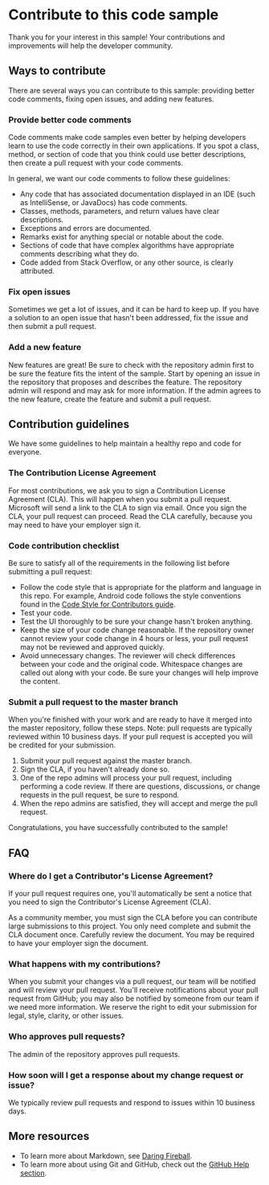 # Contribute to this code sample 

Thank you for your interest in this sample! Your contributions and improvements will help the developer community. 

## Ways to contribute 

There are several ways you can contribute to this sample: providing better code comments, fixing open issues, and adding new features. 

### Provide better code comments 

Code comments make code samples even better by helping developers learn to use the code correctly in their own applications. If you spot a class, method, or section of code that you think could use better descriptions, then create a pull request with your code comments.


In general, we want our code comments to follow these guidelines: 

- Any code that has associated documentation displayed in an IDE (such as IntelliSense, or JavaDocs) has code comments.
- Classes, methods, parameters, and return values have clear descriptions.
- Exceptions and errors are documented.
- Remarks exist for anything special or notable about the code.
- Sections of code that have complex algorithms have appropriate comments describing what they do.
- Code added from Stack Overflow, or any other source, is clearly attributed. 

### Fix open issues 

Sometimes we get a lot of issues, and it can be hard to keep up. If you have a solution to an open issue that hasn't been addressed, fix the issue and then submit a pull request. 

### Add a new feature 

New features are great! Be sure to check with the repository admin first to be sure the feature fits the intent of the sample. Start by opening an issue in the repository that proposes and describes the feature. The repository admin will respond and may ask for more information. If the admin agrees to the new feature, create the feature and submit a pull request. 

## Contribution guidelines 

We have some guidelines to help maintain a healthy repo and code for everyone. 

### The Contribution License Agreement 

For most contributions, we ask you to sign a Contribution License Agreement (CLA). This will happen when you submit a pull request. Microsoft will send a link to the CLA to sign via email. Once you sign the CLA, your pull request can proceed. Read the CLA carefully, because you may need to have your employer sign it. 

### Code contribution checklist 

Be sure to satisfy all of the requirements in the following list before submitting a pull request: 

- Follow the code style that is appropriate for the platform and language in this repo. For example, Android code follows the style conventions found in the [Code Style for Contributors guide](https://source.android.com/source/code-style.html).
- Test your code.
- Test the UI thoroughly to be sure your change hasn't broken anything.
- Keep the size of your code change reasonable. If the repository owner cannot review your code change in 4 hours or less, your pull request may not be reviewed and approved quickly.
- Avoid unnecessary changes. The reviewer will check differences between your code and the original code. Whitespace changes are called out along with your code. Be sure your changes will help improve the content. 

### Submit a pull request to the master branch 

When you're finished with your work and are ready to have it merged into the master repository, follow these steps. Note: pull requests are typically reviewed within 10 business days. If your pull request is accepted you will be credited for your submission. 

1. Submit your pull request against the master branch.
2. Sign the CLA, if you haven't already done so.
3. One of the repo admins will process your pull request, including performing a code review. If there are questions, discussions, or change requests in the pull request, be sure to respond.
4. When the repo admins are satisfied, they will accept and merge the pull request. 

Congratulations, you have successfully contributed to the sample! 

## FAQ 

### Where do I get a Contributor's License Agreement? 

If your pull request requires one, you'll automatically be sent a notice that you need to sign the Contributor's License Agreement (CLA). 

As a community member, you must sign the CLA before you can contribute large submissions to this project. You only need complete and submit the CLA document once. Carefully review the document. You may be required to have your employer sign the document. 

### What happens with my contributions? 

When you submit your changes via a pull request, our team will be notified and will review your pull request. You'll receive notifications about your pull request from GitHub; you may also be notified by someone from our team if we need more information. We reserve the right to edit your submission for legal, style, clarity, or other issues. 

### Who approves pull requests? 

The admin of the repository approves pull requests. 

### How soon will I get a response about my change request or issue? 

We typically review pull requests and respond to issues within 10 business days. 

## More resources 

- To learn more about Markdown, see [Daring Fireball](http://daringfireball.net/).
- To learn more about using Git and GitHub, check out the [GitHub Help section](http://help.github.com/). 
